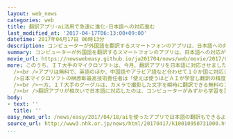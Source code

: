 ```yaml
---
layout: web_news
categories: web
title: 翻訳アプリ-ai活用で急速に進化-日本語への対応進む
last_modified_at: '2017-04-17T06:13:00+09:00'
datetime: 2017年04月17日 06時13分
description: コンピューターが外国語を翻訳するスマートフォンのアプリは、日本語への対応が難しいとされ、遅れていましたが、ＡＩ＝人工知能の活用で技術が急速に進化し、ＩＴ大手各社が相次いで対応を進めています。
summary: コンピューターが外国語を翻訳するスマートフォンのアプリは、日本語への対応が難しいとされ、遅れていましたが、ＡＩ＝人工知能の活用で技術が急速に進化し、ＩＴ大手各社が相次いで対応を進めています。
movie_url: https://newswebeasy.github.io/ja201704/news/web/movie/2017/04/18/k10010950731000.mp4
more: このうち、ＩＴ大手のマイクロソフトは、今月、翻訳アプリを日本語に対応させました。<br /><br />このアプリは、言語の異なる人どうしが音声で会話をできるもので、例えば、日本語で話しかけると、ＡＩが英語などに翻訳し、相手のスマートフォンの画面上に文字を表示したうえで音声で読み上げます。<br
  /><br />アプリは無料で、英語のほか、中国語やアラビア語など合わせて１０か国に対応し、同時に１００人まで会話のやり取りができるということです。<br /><br
  />日本マイクロソフトの榊原彰最高技術責任者は「使えば使うほどＡＩが学習し翻訳の精度が高まるので、さまざまな場面で多くの人たちに使ってほしい」と話していました。<br
  /><br />一方、ＩＴ大手のグーグルは、カメラで撮影した文字を瞬時に翻訳できる無料のアプリで日本語に対応しました。<br /><br />街なかの地図や案内板、それに飲食店のメニューなどを撮影すると、簡単な単語であればその場で翻訳され、会社は、日本を訪れた外国人観光客への普及を期待しています。<br
  /><br />翻訳アプリが相次いで日本語に対応したのは、コンピューターがみずから学習を深めていくディープラーニングと呼ばれる技術など、ＡＩを取り入れたことで翻訳の精度が急速に進化しているためで、日本のメーカーの間でも開発が活発に進められています。
body:
- text: ''
  title: ''
easy_news_url: /news/easy/2017/04/18/aiを使ったアプリで日本語の翻訳もできるようになる/
source_url: http://www3.nhk.or.jp/news/html/20170417/k10010950731000.html
...
```

